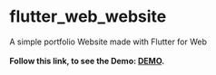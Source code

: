 # flutter_web_website
A simple portfolio Website made with Flutter for Web  
<br/>
**Follow this link, to see the Demo: [DEMO](https://emanueltesoriello.github.io/).**
